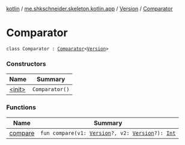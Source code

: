 [kotlin](../../../index.md) / [me.shkschneider.skeleton.kotlin.app](../../index.md) / [Version](../index.md) / [Comparator](./index.md)

# Comparator

`class Comparator : `[`Comparator`](https://docs.oracle.com/javase/6/docs/api/java/util/Comparator.html)`<`[`Version`](../index.md)`>`

### Constructors

| Name | Summary |
|---|---|
| [&lt;init&gt;](-init-.md) | `Comparator()` |

### Functions

| Name | Summary |
|---|---|
| [compare](compare.md) | `fun compare(v1: `[`Version`](../index.md)`?, v2: `[`Version`](../index.md)`?): `[`Int`](https://kotlinlang.org/api/latest/jvm/stdlib/kotlin/-int/index.html) |
